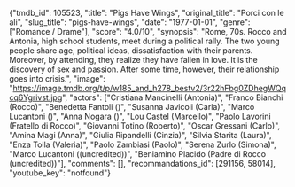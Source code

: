 {"tmdb_id": 105523, "title": "Pigs Have Wings", "original_title": "Porci con le ali", "slug_title": "pigs-have-wings", "date": "1977-01-01", "genre": ["Romance / Drame"], "score": "4.0/10", "synopsis": "Rome, 70s. Rocco and Antonia, high school students, meet during a political rally. The two young people share age, political ideas, dissatisfaction with their parents. Moreover, by attending, they realize they have fallen in love. It is the discovery of sex and passion. After some time, however, their relationship goes into crisis.", "image": "https://image.tmdb.org/t/p/w185_and_h278_bestv2/3r22hFbg0ZDhegWQqcq6Ygrivst.jpg", "actors": ["Cristiana Mancinelli (Antonia)", "Franco Bianchi (Rocco)", "Benedetta Fantoli ()", "Susanna Javicoli (Carla)", "Marco Lucantoni ()", "Anna Nogara ()", "Lou Castel (Marcello)", "Paolo Lavorini (Fratello di Rocco)", "Giovanni Totino (Roberto)", "Oscar Gressani (Carlo)", "Amina Magi (Anna)", "Giulia Ripandelli (Cinzia)", "Silvia Starita (Laura)", "Enza Tolla (Valeria)", "Paolo Zambiasi (Paolo)", "Serena Zurlo (Simona)", "Marco Lucantoni ((uncredited))", "Beniamino Placido (Padre di Rocco (uncredited))"], "comments": [], "recommandations_id": [291156, 58014], "youtube_key": "notfound"}